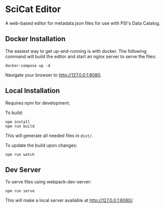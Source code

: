 # SciCat Editor

A web-based editor for metadata.json files for use with PSI's Data Catalog.


## Docker Installation

The easiest way to get up-and-running is with docker. The following command will
build the editor and start an nginx server to serve the files:

    docker-compose up -d

Navigate your browser to http://127.0.0.1:8080.


## Local Installation

Requires npm for development.

To build:

    npm install
    npm run build

This will generate all needed files in `dist/`.

To update the build upon changes:

    npm run watch

## Dev Server

To serve files using webpack-dev-server:

    npm run serve

This will make a local server available at http://127.0.0.1:8080/.
